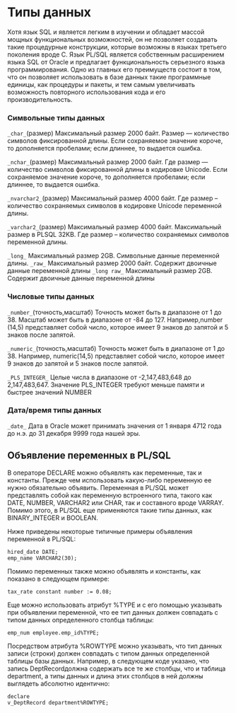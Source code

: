 # Типы данных

Хотя язык SQL и является легким в изучении и обладает массой мощных функциональных возможностей, он не позволяет создавать такие процедурные конструкции, которые возможны в языках третьего поколения вроде C. Язык PL/SQL является собственным расширением языка SQL от Oracle и предлагает функциональность серьезного языка программирования. Одно из главных его преимуществ состоит в том, что он позволяет использовать в базе данных такие программные единицы, как процедуры и пакеты, и тем самым увеличивать возможность повторного использования кода и его производительность.

### Символьные типы данных

`_char_`(размер) Максимальный размер 2000 байт. Размер — количество символов фиксированной длины. Если сохраняемое значение короче, то дополняется пробелами; если длиннее, то выдается ошибка.

`_nchar_`(размер)	Максимальный размер 2000 байт.	Где размер — количество символов фиксированной длины в кодировке Unicode. Если сохраняемое значение короче, то дополняется пробелами; если длиннее, то выдается ошибка.

`_nvarchar2_`(размер)	Максимальный размер 4000 байт.	Где размер – количество сохраняемых символов в кодировке Unicode переменной длины.

`_varchar2_`(размер)	Максимальный размер 4000 байт. Максимальный размер в PLSQL 32KB.	Где размер – количество сохраняемых символов переменной длины.

`_long_`	Максимальный размер 2GB.	Символьные данные переменной длины.
`_raw_`	Максимальный размер 2000 байт.	Содержит двоичные данные переменной длины
`_long raw_`	Максимальный размер 2GB.	Содержит двоичные данные переменной длины

### Числовые типы данных

`_number_`(точность,масштаб)	Точность может быть в диапазоне от 1 до 38.
Масштаб может быть в диапазоне от -84 до 127.	Например,number (14,5) представляет собой число, которое имеет 9 знаков до запятой и 5 знаков после запятой.

`_numeric_`(точность,масштаб)	Точность может быть в диапазоне от 1 до 38.	Например, numeric(14,5) представляет собой число, которое имеет 9 знаков до запятой и 5 знаков после запятой.

`_PLS_INTEGER_`	Целые числа в диапазоне от -2,147,483,648 до 2,147,483,647.	Значение PLS_INTEGER требуют меньше памяти и быстрее значений NUMBER

### Дата/время типы данных

`_date_`	Дата в Oracle может принимать значения от 1 января 4712 года до н.э. до 31 декабря 9999 года нашей эры.

## Объявление переменных в PL/SQL

В операторе DECLARE можно объявлять как переменные, так и константы. Прежде чем использовать какую-либо переменную ее нужно обязательно объявить. Переменная в PL/SQL может представлять собой как переменную встроенного типа, такого как DATE, NUMBER, VARCHAR2 или CHAR, так и составного вроде VARRAY. Помимо этого, в PL/SQL еще применяются такие типы данных, как BINARY_INTEGER и BOOLEAN.

Ниже приведены некоторые типичные примеры объявления переменной в PL/SQL:
```
hired_date DATE;
emp_name VARCHAR2(30);
```

Помимо переменных также можно объявлять и константы, как показано в следующем примере:
```
tax_rate constant number := 0.08; 
```

Еще можно использовать атрибут %TYPE и с его помощью указывать при объявлении переменной, что ее тип данных должен совпадать с типом данных определенного столбца таблицы:
```
emp_num employee.emp_id%TYPE;
```

Посредством атрибута %ROWTYPE можно указывать, что тип данных записи (строки) должен совпадать с типом данных определенной таблицы базы данных. Например, в следующем коде указано, что запись DeptRecordдолжна содержать все те же столбцы, что и таблица department, а типы данных и длина этих столбцов в ней должны выглядеть абсолютно идентично:
```
declare
v_DeptRecord department%ROWTYPE;
```
